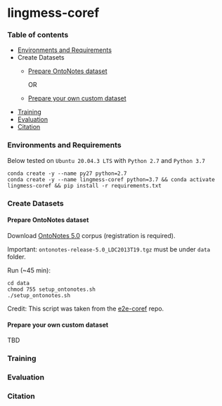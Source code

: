 # lingmess-coref

### Table of contents

- [Environments and Requirements](#environments-and-requirements)
- Create Datasets
   * [Prepare OntoNotes dataset](#prepare-ontonotes-dataset)
   
     OR
  
   * [Prepare your own custom dataset](#prepare-your-own-custom-dataset)
- [Training](#training)
- [Evaluation](#evaluation)
- [Citation](#citation)

### Environments and Requirements

Below tested on `Ubuntu 20.04.3 LTS` with `Python 2.7` and `Python 3.7`
```
conda create -y --name py27 python=2.7
conda create -y --name lingmess-coref python=3.7 && conda activate lingmess-coref && pip install -r requirements.txt
```

### Create Datasets

#### Prepare OntoNotes dataset

Download [OntoNotes 5.0](https://catalog.ldc.upenn.edu/LDC2013T19) corpus (registration is required).

Important: `ontonotes-release-5.0_LDC2013T19.tgz` must be under `data` folder.

Run (~45 min):
```
cd data
chmod 755 setup_ontonotes.sh
./setup_ontonotes.sh
``` 
Credit: This script was taken from the [e2e-coref](https://github.com/kentonl/e2e-coref/) repo.

#### Prepare your own custom dataset

TBD

### Training

### Evaluation

### Citation